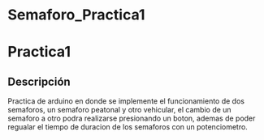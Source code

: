 # Semaforo_Practica1

# Practica1


Descripción
-------------

 Practica de arduino en donde se implemente el funcionamiento de dos semaforos, un semaforo peatonal
 y otro vehicular, el cambio de un semaforo a otro podra realizarse presionando un boton, ademas de poder regualar
 el tiempo de duracion de los semaforos con un potenciometro.

